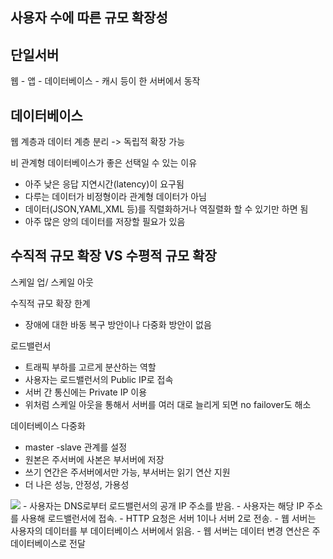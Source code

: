## 사용자 수에 따른 규모 확장성
단일서버
---
웹 - 앱 - 데이터베이스 - 캐시 등이 한 서버에서 동작

데이터베이스
---
웹 계층과 데이터 계층 분리 -> 독립적 확장 가능

비 관계형 데이터베이스가 좋은 선택일 수 있는 이유
- 아주 낮은 응답 지연시간(latency)이 요구됨
- 다루는 데이터가 비정형이라 관계형 데이터가 아님
- 데이터(JSON,YAML,XML 등)를 직렬화하거나 역질렬화 할 수 있기만 하면 됨
- 아주 많은 양의 데이터를 저장할 필요가 있음

수직적 규모 확장 VS 수평적 규모 확장
---
스케일 업/ 스케일 아웃

수직적 규모 확장 한계
- 장애에 대한 바동 복구 방안이나 다중화 방안이 없음

로드밸런서
- 트래픽 부하를 고르게 분산하는 역할
- 사용자는 로드밸런서의 Public IP로 접속
- 서버 간 통신에는 Private IP 이용
-  위처럼 스케일 아웃을 통해서 서버를 여러 대로 늘리게 되면 no failover도 해소

데이터베이스 다중화
- master -slave 관계를 설정
- 원본은 주서버에 사본은 부서버에 저장
- 쓰기 연간은 주서버에서만 가능, 부서버는 읽기 연산 지원
- 더 나은 성능, 안정성, 가용성

<img src="img/Clustering1.png"/>
- 사용자는 DNS로부터 로드밸런서의 공개 IP 주소를 받음.
- 사용자는 해당 IP 주소를 사용해 로드밸런서에 접속.
- HTTP 요청은 서버 1이나 서버 2로 전송.
- 웹 서버는 사용자의 데이터를 부 데이터베이스 서버에서 읽음.
- 웹 서버는 데이터 변경 연산은 주 데이터베이스로 전달
